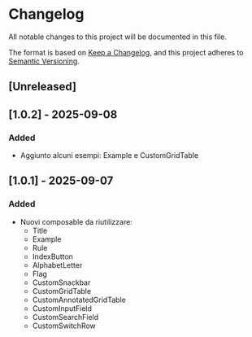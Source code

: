 # Changelog
All notable changes to this project will be documented in this file.

The format is based on [Keep a Changelog](https://keepachangelog.com/en/1.1.0/),
and this project adheres to [Semantic Versioning](https://semver.org/).

## [Unreleased]

## [1.0.2] - 2025-09-08
### Added
- Aggiunto alcuni esempi: Example e CustomGridTable

## [1.0.1] - 2025-09-07
### Added
- Nuovi composable da riutilizzare:
  - Title
  - Example
  - Rule
  - IndexButton
  - AlphabetLetter
  - Flag
  - CustomSnackbar
  - CustomGridTable
  - CustomAnnotatedGridTable
  - CustomInputField
  - CustomSearchField
  - CustomSwitchRow 

